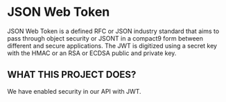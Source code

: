 # JSON Web Token
JSON Web Token is a defined RFC or JSON industry standard that aims to pass through object security or JSONT in a compact9 form between different and secure applications. The JWT is digitized using a secret key with the HMAC or an RSA or ECDSA public and private key.

##  WHAT THIS PROJECT DOES?
We have enabled security in our API with JWT.
